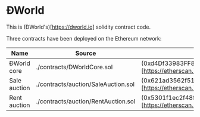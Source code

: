 ÐWorld
======

This is (ÐWorld's)[https://dworld.io] solidity contract code.

Three contracts have been deployed on the Ethereum network:

| Name         | Source                              | Address                                                                                                               |
| ------------ | ----------------------------------- | --------------------------------------------------------------------------------------------------------------------- |
| ÐWorld core  | ./contracts/DWorldCore.sol          | (0xd4Df33983FF82CE4469c6ea3CFf390403E58d90A)[https://etherscan.io/address/0xd4df33983ff82ce4469c6ea3cff390403e58d90a] |
| Sale auction | ./contracts/auction/SaleAuction.sol | (0x621ad3562f5141c4a0e7cad958b8b524d356332b)[https://etherscan.io/address/0x621ad3562f5141c4a0e7cad958b8b524d356332b] |
| Rent auction | ./contracts/auction/RentAuction.sol | (0x5301f1ec2f48f86bbd5291dfd7998a3d733a3245)[https://etherscan.io/address/0x5301f1ec2f48f86bbd5291dfd7998a3d733a3245] |
